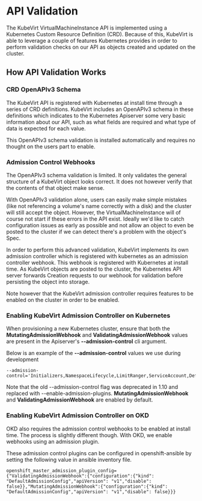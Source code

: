 # API Validation

The KubeVirt VirtualMachineInstance API is implemented using a
Kubernetes Custom Resource Definition (CRD). Because of this, KubeVirt
is able to leverage a couple of features Kubernetes provides in order to
perform validation checks on our API as objects created and updated on
the cluster.

## How API Validation Works

### CRD OpenAPIv3 Schema

The KubeVirt API is registered with Kubernetes at install time through a
series of CRD definitions. KubeVirt includes an OpenAPIv3 schema in
these definitions which indicates to the Kubernetes Apiserver some very
basic information about our API, such as what fields are required and
what type of data is expected for each value.

This OpenAPIv3 schema validation is installed automatically and requires
no thought on the users part to enable.

### Admission Control Webhooks

The OpenAPIv3 schema validation is limited. It only validates the
general structure of a KubeVirt object looks correct. It does not
however verify that the contents of that object make sense.

With OpenAPIv3 validation alone, users can easily make simple mistakes
(like not referencing a volume's name correctly with a disk) and the
cluster will still accept the object. However, the
VirtualMachineInstance will of course not start if these errors in the
API exist. Ideally we'd like to catch configuration issues as early as
possible and not allow an object to even be posted to the cluster if we
can detect there's a problem with the object's Spec.

In order to perform this advanced validation, KubeVirt implements its
own admission controller which is registered with kubernetes as an
admission controller webhook. This webhook is registered with Kubernetes
at install time. As KubeVirt objects are posted to the cluster, the
Kubernetes API server forwards Creation requests to our webhook for
validation before persisting the object into storage.

Note however that the KubeVirt admission controller requires features to
be enabled on the cluster in order to be enabled.

### Enabling KubeVirt Admission Controller on Kubernetes

When provisioning a new Kubernetes cluster, ensure that both the
**MutatingAdmissionWebhook** and **ValidatingAdmissionWebhook** values
are present in the Apiserver's **--admission-control** cli argument.

Below is an example of the **--admission-control** values we use during
development

```
--admission-control='Initializers,NamespaceLifecycle,LimitRanger,ServiceAccount,DefaultStorageClass,DefaultTolerationSeconds,NodeRestriction,MutatingAdmissionWebhook,ValidatingAdmissionWebhook,ResourceQuota'
```

Note that the old --admission-control flag was deprecated in 1.10 and replaced with --enable-admission-plugins.
**MutatingAdmissionWebhook** and **ValidatingAdmissionWebhook** are enabled by default.

### Enabling KubeVirt Admission Controller on OKD

OKD also requires the admission control webhooks to be enabled at
install time. The process is slightly different though. With OKD, we
enable webhooks using an admission plugin.

These admission control plugins can be configured in openshift-ansible
by setting the following value in ansible inventory file.

```
openshift_master_admission_plugin_config={"ValidatingAdmissionWebhook":{"configuration":{"kind": "DefaultAdmissionConfig","apiVersion": "v1","disable": false}},"MutatingAdmissionWebhook":{"configuration":{"kind": "DefaultAdmissionConfig","apiVersion": "v1","disable": false}}}
```
